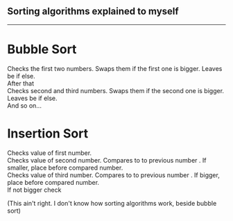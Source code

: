 <h2>Sorting algorithms explained to myself</h2>

***

<h1>Bubble Sort</h1>

Checks the first two numbers. Swaps them if the first one is bigger. Leaves be if else.\
After that\
Checks second and third numbers. Swaps them if the second one is bigger. Leaves be if else.\
And so on...

<h1>Insertion Sort</h1>

Checks value of first number.\
Checks value of second number. Compares to to previous number . If smaller, place before compared number.\
Checks value of third number. Compares to to previous number . If bigger, place before compared number.\
If not bigger check

(This ain't right. I don't know how sorting algorithms work, beside bubble sort)